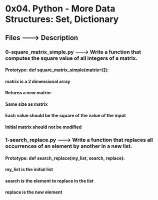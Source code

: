 # 0x04. Python - More Data Structures: Set, Dictionary
## Files ---> Description

### 0-square_matrix_simple.py ---> Write a function that computes the square value of all integers of a matrix.
#### Prototype: def square_matrix_simple(matrix=[]):
#### matrix is a 2 dimensional array
#### Returns a new matrix:
#### Same size as matrix
#### Each value should be the square of the value of the input
#### Initial matrix should not be modified

### 1-search_replace.py ---> Write a function that replaces all occurrences of an element by another in a new list.
#### Prototype: def search_replace(my_list, search, replace):
#### my_list is the initial list
#### search is the element to replace in the list
#### replace is the new element
